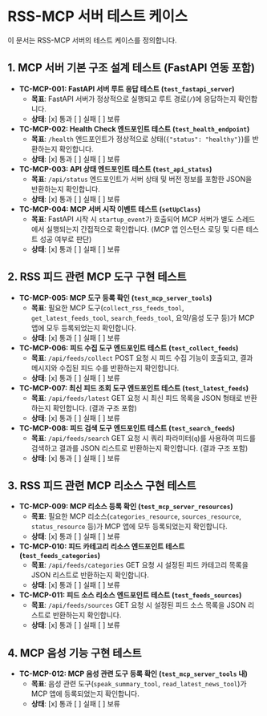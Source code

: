 # RSS-MCP 서버 테스트 케이스

이 문서는 RSS-MCP 서버의 테스트 케이스를 정의합니다.

## 1. MCP 서버 기본 구조 설계 테스트 (FastAPI 연동 포함)

- **TC-MCP-001: FastAPI 서버 루트 응답 테스트 (`test_fastapi_server`)**
  - **목표**: FastAPI 서버가 정상적으로 실행되고 루트 경로(`/`)에 응답하는지 확인합니다.
  - **상태**: [x] 통과 [ ] 실패 [ ] 보류
- **TC-MCP-002: Health Check 엔드포인트 테스트 (`test_health_endpoint`)**
  - **목표**: `/health` 엔드포인트가 정상적으로 상태(`{"status": "healthy"}`)를 반환하는지 확인합니다.
  - **상태**: [x] 통과 [ ] 실패 [ ] 보류
- **TC-MCP-003: API 상태 엔드포인트 테스트 (`test_api_status`)**
  - **목표**: `/api/status` 엔드포인트가 서버 상태 및 버전 정보를 포함한 JSON을 반환하는지 확인합니다.
  - **상태**: [x] 통과 [ ] 실패 [ ] 보류
- **TC-MCP-004: MCP 서버 시작 이벤트 테스트 (`setUpClass`)**
  - **목표**: FastAPI 시작 시 `startup_event`가 호출되어 MCP 서버가 별도 스레드에서 실행되는지 간접적으로 확인합니다. (MCP 앱 인스턴스 로딩 및 다른 테스트 성공 여부로 판단)
  - **상태**: [x] 통과 [ ] 실패 [ ] 보류

## 2. RSS 피드 관련 MCP 도구 구현 테스트

- **TC-MCP-005: MCP 도구 등록 확인 (`test_mcp_server_tools`)**
  - **목표**: 필요한 MCP 도구(`collect_rss_feeds_tool`, `get_latest_feeds_tool`, `search_feeds_tool`, 요약/음성 도구 등)가 MCP 앱에 모두 등록되었는지 확인합니다.
  - **상태**: [x] 통과 [ ] 실패 [ ] 보류
- **TC-MCP-006: 피드 수집 도구 엔드포인트 테스트 (`test_collect_feeds`)**
  - **목표**: `/api/feeds/collect` POST 요청 시 피드 수집 기능이 호출되고, 결과 메시지와 수집된 피드 수를 반환하는지 확인합니다.
  - **상태**: [x] 통과 [ ] 실패 [ ] 보류
- **TC-MCP-007: 최신 피드 조회 도구 엔드포인트 테스트 (`test_latest_feeds`)**
  - **목표**: `/api/feeds/latest` GET 요청 시 최신 피드 목록을 JSON 형태로 반환하는지 확인합니다. (결과 구조 포함)
  - **상태**: [x] 통과 [ ] 실패 [ ] 보류
- **TC-MCP-008: 피드 검색 도구 엔드포인트 테스트 (`test_search_feeds`)**
  - **목표**: `/api/feeds/search` GET 요청 시 쿼리 파라미터(`q`)를 사용하여 피드를 검색하고 결과를 JSON 리스트로 반환하는지 확인합니다. (결과 구조 포함)
  - **상태**: [x] 통과 [ ] 실패 [ ] 보류

## 3. RSS 피드 관련 MCP 리소스 구현 테스트

- **TC-MCP-009: MCP 리소스 등록 확인 (`test_mcp_server_resources`)**
  - **목표**: 필요한 MCP 리소스(`categories_resource`, `sources_resource`, `status_resource` 등)가 MCP 앱에 모두 등록되었는지 확인합니다.
  - **상태**: [x] 통과 [ ] 실패 [ ] 보류
- **TC-MCP-010: 피드 카테고리 리소스 엔드포인트 테스트 (`test_feeds_categories`)**
  - **목표**: `/api/feeds/categories` GET 요청 시 설정된 피드 카테고리 목록을 JSON 리스트로 반환하는지 확인합니다.
  - **상태**: [x] 통과 [ ] 실패 [ ] 보류
- **TC-MCP-011: 피드 소스 리소스 엔드포인트 테스트 (`test_feeds_sources`)**
  - **목표**: `/api/feeds/sources` GET 요청 시 설정된 피드 소스 목록을 JSON 리스트로 반환하는지 확인합니다.
  - **상태**: [x] 통과 [ ] 실패 [ ] 보류

## 4. MCP 음성 기능 구현 테스트

- **TC-MCP-012: MCP 음성 관련 도구 등록 확인 (`test_mcp_server_tools` 내)**
  - **목표**: 음성 관련 도구(`speak_summary_tool`, `read_latest_news_tool`)가 MCP 앱에 등록되었는지 확인합니다.
  - **상태**: [x] 통과 [ ] 실패 [ ] 보류 